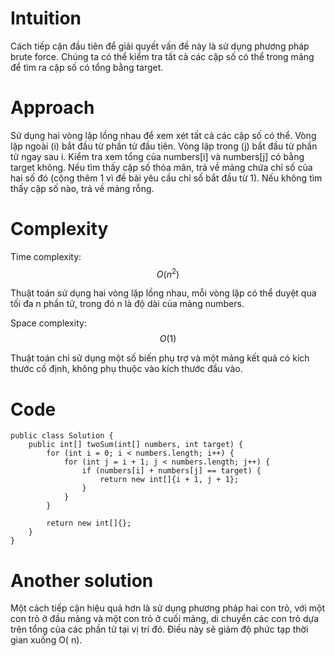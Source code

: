 # Intuition

<!-- Describe your first thoughts on how to solve this problem. -->
Cách tiếp cận đầu tiên để giải quyết vấn đề này là sử dụng phương pháp brute force. Chúng ta có thể kiểm tra tất cả các
cặp số có thể trong mảng để tìm ra cặp số có tổng bằng target.

# Approach

<!-- Describe your approach to solving the problem. -->

Sử dụng hai vòng lặp lồng nhau để xem xét tất cả các cặp số có thể.
Vòng lặp ngoài (i) bắt đầu từ phần tử đầu tiên.
Vòng lặp trong (j) bắt đầu từ phần tử ngay sau i.
Kiểm tra xem tổng của numbers[i] và numbers[j] có bằng target không.
Nếu tìm thấy cặp số thỏa mãn, trả về mảng chứa chỉ số của hai số đó (cộng thêm 1 vì đề bài yêu cầu chỉ số bắt đầu từ 1).
Nếu không tìm thấy cặp số nào, trả về mảng rỗng.

# Complexity

Time complexity: $$O(n^2)$$

<!-- Add your time complexity here, e.g. $$O(n)$$ -->
Thuật toán sử dụng hai vòng lặp lồng nhau, mỗi vòng lặp có thể duyệt qua tối đa n phần tử, trong đó n là độ dài của mảng
numbers.

Space complexity: $$O(1)$$

<!-- Add your space complexity here, e.g. $$O(n)$$ -->
Thuật toán chỉ sử dụng một số biến phụ trợ và một mảng kết quả có kích thước cố định, không phụ thuộc vào kích thước đầu
vào.

# Code

```
public class Solution {
    public int[] twoSum(int[] numbers, int target) {
        for (int i = 0; i < numbers.length; i++) {
            for (int j = i + 1; j < numbers.length; j++) {
                if (numbers[i] + numbers[j] == target) {
                    return new int[]{i + 1, j + 1};
                }
            }
        }

        return new int[]{};
    }
}
```

# Another solution

Một cách tiếp cận hiệu quả hơn là sử dụng phương pháp hai con trỏ, với một con trỏ ở đầu mảng và một con trỏ ở cuối
mảng, di chuyển các con trỏ dựa trên tổng của các phần tử tại vị trí đó. Điều này sẽ giảm độ phức tạp thời gian xuống O(
n).
